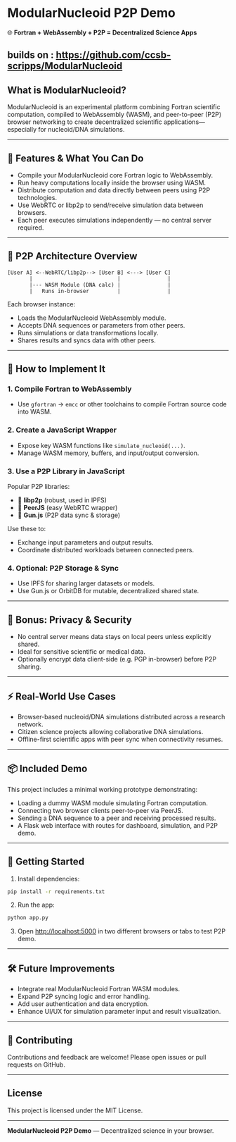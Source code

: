# ModularNucleoid P2P Demo

🌐 **Fortran + WebAssembly + P2P = Decentralized Science Apps**

builds on : https://github.com/ccsb-scripps/ModularNucleoid
---

## What is ModularNucleoid?

ModularNucleoid is an experimental platform combining Fortran scientific computation, compiled to WebAssembly (WASM), and peer-to-peer (P2P) browser networking to create decentralized scientific applications—especially for nucleoid/DNA simulations.

---

## 🚀 Features & What You Can Do

- Compile your ModularNucleoid core Fortran logic to WebAssembly.
- Run heavy computations locally inside the browser using WASM.
- Distribute computation and data directly between peers using P2P technologies.
- Use WebRTC or libp2p to send/receive simulation data between browsers.
- Each peer executes simulations independently — no central server required.

---

## 🔁 P2P Architecture Overview

```
[User A] <--WebRTC/libp2p--> [User B] <---> [User C]
       |                           |               |
       |--- WASM Module (DNA calc) |               |
       |   Runs in-browser         |               |
```

Each browser instance:

- Loads the ModularNucleoid WebAssembly module.
- Accepts DNA sequences or parameters from other peers.
- Runs simulations or data transformations locally.
- Shares results and syncs data with other peers.

---

## 🔧 How to Implement It

### 1. Compile Fortran to WebAssembly

- Use `gfortran` → `emcc` or other toolchains to compile Fortran source code into WASM.

### 2. Create a JavaScript Wrapper

- Expose key WASM functions like `simulate_nucleoid(...)`.
- Manage WASM memory, buffers, and input/output conversion.

### 3. Use a P2P Library in JavaScript

Popular P2P libraries:

- 🔄 **libp2p** (robust, used in IPFS)
- 📡 **PeerJS** (easy WebRTC wrapper)
- 🔁 **Gun.js** (P2P data sync & storage)

Use these to:

- Exchange input parameters and output results.
- Coordinate distributed workloads between connected peers.

### 4. Optional: P2P Storage & Sync

- Use IPFS for sharing larger datasets or models.
- Use Gun.js or OrbitDB for mutable, decentralized shared state.

---

## 🔐 Bonus: Privacy & Security

- No central server means data stays on local peers unless explicitly shared.
- Ideal for sensitive scientific or medical data.
- Optionally encrypt data client-side (e.g. PGP in-browser) before P2P sharing.

---

## ⚡ Real-World Use Cases

- Browser-based nucleoid/DNA simulations distributed across a research network.
- Citizen science projects allowing collaborative DNA simulations.
- Offline-first scientific apps with peer sync when connectivity resumes.

---

## 📦 Included Demo

This project includes a minimal working prototype demonstrating:

- Loading a dummy WASM module simulating Fortran computation.
- Connecting two browser clients peer-to-peer via PeerJS.
- Sending a DNA sequence to a peer and receiving processed results.
- A Flask web interface with routes for dashboard, simulation, and P2P demo.

---

## 🚀 Getting Started

1. Install dependencies:

```bash
pip install -r requirements.txt
```

2. Run the app:

```bash
python app.py
```

3. Open [http://localhost:5000](http://localhost:5000) in two different browsers or tabs to test P2P demo.

---

## 🛠️ Future Improvements

- Integrate real ModularNucleoid Fortran WASM modules.
- Expand P2P syncing logic and error handling.
- Add user authentication and data encryption.
- Enhance UI/UX for simulation parameter input and result visualization.

---

## 🤝 Contributing

Contributions and feedback are welcome! Please open issues or pull requests on GitHub.

---

## License

This project is licensed under the MIT License.

---

**ModularNucleoid P2P Demo** — Decentralized science in your browser.
